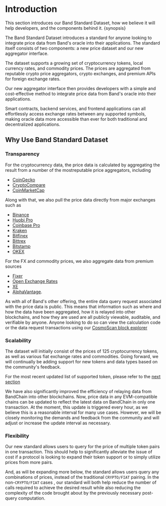 <!--
order: 1
-->

# Introduction

This section introduces our Band Standard Dataset, how we believe it will help developers, and the components behind it. {synopsis}

The Band Standard Dataset introduces a standard for anyone looking to integrate price data from Band's oracle into their applications. The standard itself consists of two components: a new price dataset and our new aggregator interface.

The dataset supports a growing set of cryptocurrency tokens, local currency rates, and commodity  prices. The prices are aggregated from reputable crypto price aggregators, crypto exchanges, and premium APIs for foreign exchange rates.

Our new aggregator interface then provides developers with a simple and cost-effective method to integrate price data from Band's oracle into their applications.

Smart contracts, backend services, and frontend applications can all effortlessly access exchange rates between any supported symbols, making oracle data more accessible than ever for both traditional and decentralized applications.

## Why Use Band Standard Dataset

### Transparency

For the cryptocurrency data, the price data is calculated by aggregating the result from a number of the mostreputable price aggregators, including

- [CoinGecko](https://coingecko.com)
- [CryptoCompare](https://cryptocompare.com)
- [CoinMarketCap](https://coinmarketcap.com)

Along with that, we also pull the price data directly from major exchanges such as 

- [Binance](https://binance.com)
- [Huobi Pro](https://huobi.com)
- [Coinbase Pro](https://pro.coinbase.com)
- [Kraken](https://kraken.com)
- [Bitfinex](https://bitfinex.com)
- [Bittrex](https://bittrex.com)
- [Bitstamp](https://bitstamp.net)
- [OKEX](https://okex.com)

For the FX and commodity prices, we also aggregate data from premium sources

- [Fixer](https://fixer.io)
- [Open Exchange Rates](https://openexchangerates.org/)
- [XE](https://xe.com)
- [AlphaVantage](https://www.alphavantage.co).

As with all of Band's other offering, the entire data query request associated with the price data is public. This means that information such as where and how the data have been aggregated, how it is relayed into other blockchains, and how they are used are all publicly viewable, auditable, and verifiable by anyone. Anyone looking to do so can view the calculation code or the data request transactions using our [CosmoScan block explorer](https://cosmoscan.io/oracle-script/3)

### Scalability

The dataset will initially consist of the prices of 125 cryptocurrency tokens, as well as various fiat exchange rates and commodities. Going forward, we will continually be adding support for new tokens and data types based on the community's feedback.

For the most recent updated list of supported token, please refer to the [next section](./supported-data.md)

We have also significantly improved the efficiency of relaying data from BandChain into other blockchains. Now, price data in any EVM-compatible chains can be updated to reflect the latest data on BandChain in only one transaction. At the moment, this update is triggered every hour, as we believe this is a reasonable interval for many use cases. However, we will be closely monitoring the demands and feedback from the community and will adjust or increase the update interval as necessary.

### Flexibility

Our new standard allows users to query for the price of multiple token pairs in one transaction. This should help to significantly alleviate the issue of cost if a protocol is looking to expand their token support or to simply utilize prices from more pairs.

And, as will be expanding more below, the standard allows users query any combinations of prices, instead of the traditional `CRYPTO/FIAT` pairing. In the non-`CRYPTO/FIAT` cases , our standard will both help reduce the number of calls required to achieve the desired result while also reducing the complexity of the code brought about by the previously necessary post-query computation.
